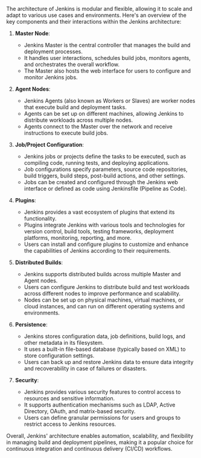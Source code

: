 The architecture of Jenkins is modular and flexible, allowing it to scale and adapt to various use cases and environments. Here's an overview of the key components and their interactions within the Jenkins architecture:

1. **Master Node**:
   - Jenkins Master is the central controller that manages the build and deployment processes.
   - It handles user interactions, schedules build jobs, monitors agents, and orchestrates the overall workflow.
   - The Master also hosts the web interface for users to configure and monitor Jenkins jobs.

2. **Agent Nodes**:
   - Jenkins Agents (also known as Workers or Slaves) are worker nodes that execute build and deployment tasks.
   - Agents can be set up on different machines, allowing Jenkins to distribute workloads across multiple nodes.
   - Agents connect to the Master over the network and receive instructions to execute build jobs.

3. **Job/Project Configuration**:
   - Jenkins jobs or projects define the tasks to be executed, such as compiling code, running tests, and deploying applications.
   - Job configurations specify parameters, source code repositories, build triggers, build steps, post-build actions, and other settings.
   - Jobs can be created and configured through the Jenkins web interface or defined as code using Jenkinsfile (Pipeline as Code).

4. **Plugins**:
   - Jenkins provides a vast ecosystem of plugins that extend its functionality.
   - Plugins integrate Jenkins with various tools and technologies for version control, build tools, testing frameworks, deployment platforms, monitoring, reporting, and more.
   - Users can install and configure plugins to customize and enhance the capabilities of Jenkins according to their requirements.

5. **Distributed Builds**:
   - Jenkins supports distributed builds across multiple Master and Agent nodes.
   - Users can configure Jenkins to distribute build and test workloads across different nodes to improve performance and scalability.
   - Nodes can be set up on physical machines, virtual machines, or cloud instances, and can run on different operating systems and environments.

6. **Persistence**:
   - Jenkins stores configuration data, job definitions, build logs, and other metadata in its filesystem.
   - It uses a built-in file-based database (typically based on XML) to store configuration settings.
   - Users can back up and restore Jenkins data to ensure data integrity and recoverability in case of failures or disasters.

7. **Security**:
   - Jenkins provides various security features to control access to resources and sensitive information.
   - It supports authentication mechanisms such as LDAP, Active Directory, OAuth, and matrix-based security.
   - Users can define granular permissions for users and groups to restrict access to Jenkins resources.

Overall, Jenkins' architecture enables automation, scalability, and flexibility in managing build and deployment pipelines, making it a popular choice for continuous integration and continuous delivery (CI/CD) workflows.
